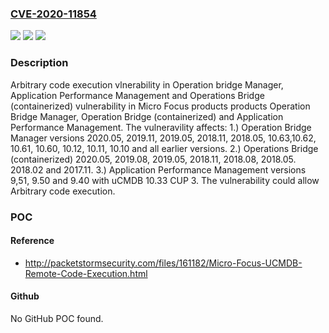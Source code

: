 ### [CVE-2020-11854](https://cve.mitre.org/cgi-bin/cvename.cgi?name=CVE-2020-11854)
![](https://img.shields.io/static/v1?label=Product&message=Operation%20Bridge%20Manager&color=blue)
![](https://img.shields.io/static/v1?label=Version&message=%3D%202020.05%20&color=brighgreen)
![](https://img.shields.io/static/v1?label=Vulnerability&message=Arbitrary%20code%20execution&color=brighgreen)

### Description

Arbitrary code execution vlnerability in Operation bridge Manager, Application Performance Management and Operations Bridge (containerized) vulnerability in Micro Focus products products Operation Bridge Manager, Operation Bridge (containerized) and Application Performance Management. The vulneravility affects: 1.) Operation Bridge Manager versions 2020.05, 2019.11, 2019.05, 2018.11, 2018.05, 10.63,10.62, 10.61, 10.60, 10.12, 10.11, 10.10 and all earlier versions. 2.) Operations Bridge (containerized) 2020.05, 2019.08, 2019.05, 2018.11, 2018.08, 2018.05. 2018.02 and 2017.11. 3.) Application Performance Management versions 9,51, 9.50 and 9.40 with uCMDB 10.33 CUP 3. The vulnerability could allow Arbitrary code execution.

### POC

#### Reference
- http://packetstormsecurity.com/files/161182/Micro-Focus-UCMDB-Remote-Code-Execution.html

#### Github
No GitHub POC found.

